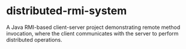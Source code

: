 # distributed-rmi-system
A Java RMI-based client-server project demonstrating remote method invocation, where the client communicates with the server to perform distributed operations.
